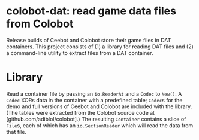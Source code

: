 colobot-dat: read game data files from Colobot
==============================================

Release builds of Ceebot and Colobot store their game files in DAT containers.
This project consists of (1) a library for reading DAT files and (2) a
command-line utility to extract files from a DAT container.

Library
=======

Read a container file by passing an `io.ReaderAt` and a `Codec` to `New()`.  A
`Codec` XORs data in the container with a predefined table; `Codec`s for the
demo and full versions of Ceebot and Colobot are included with the library.
(The tables were extracted from the Colobot source code at
[github.com/adiblol/colobot].)  The resulting `Container` contains a slice of
`File`s, each of which has an `io.SectionReader` which will read the data from
that file.
